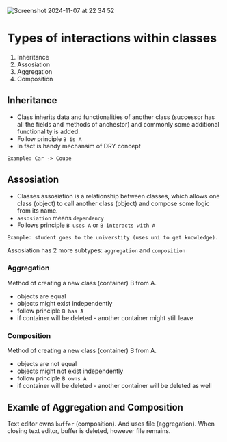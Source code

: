 
![Screenshot 2024-11-07 at 22 34 52](https://github.com/user-attachments/assets/015f2b2a-2d38-4b5e-98ac-4414ec18d183)


# Types of interactions within classes
1. Inheritance
2. Assosiation
3. Aggregation
4. Composition

## Inheritance
- Class inherits data and functionalities of another class (successor has all the fields and methods of anchestor) and commonly some additional functionality is added. 
- Follow principle `B is A`
- In fact is handy mechansim of DRY concept
```text
Example: Car -> Coupe
```

## Assosiation
- Classes assosiation is a relationship between classes, which allows one class (object) to call another class (object) and compose some logic from its name.
- `assosiation` means `dependency`
- Follows principle `B uses A` or `B interacts with A`
```text
Example: student goes to the universtity (uses uni to get knowledge).
```
Assosiation has 2 more subtypes: `aggregation` and `composition`
### Aggregation
Method of creating a new class (container) B from A.
- objects are equal
- objects might exist independently
- follow principle `B has A`
- if container will be deleted - another container might still leave

### Composition
Method of creating a new class (container) B from A.
- objects are not equal
- objects might not exist independently
- follow principle `B owns A`
- if container will be deleted - another container will be deleted as well


## Examle of Aggregation and Composition
Text editor owns `buffer` (composition). And uses file (aggregation). When closing text editor, buffer is deleted, however file remains.
